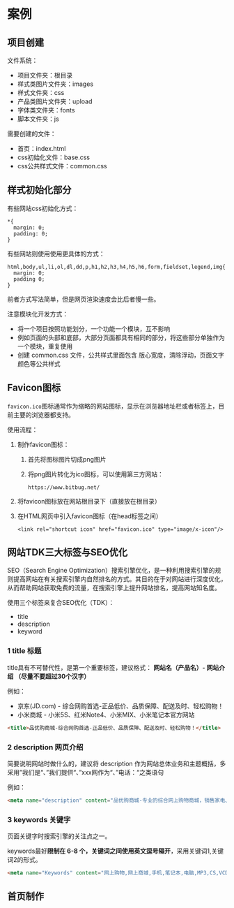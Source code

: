 # 案例

## 项目创建

文件系统：

- 项目文件夹：根目录
- 样式类图片文件夹：images
- 样式文件夹：css
- 产品类图片文件夹：upload
- 字体类文件夹：fonts
- 脚本文件夹：js

需要创建的文件：

- 首页：index.html
- css初始化文件：base.css
- css公共样式文件：common.css



## 样式初始化部分

有些网站css初始化方式：

```
*{
  margin: 0;
  padding: 0;
}
```

有些网站则使用使用更具体的方式：

```
html,body,ul,li,ol,dl,dd,p,h1,h2,h3,h4,h5,h6,form,fieldset,legend,img{
  margin: 0;
  padding 0;
}
```

前者方式写法简单，但是网页渲染速度会比后者慢一些。

注意模块化开发方式：

- 将一个项目按照功能划分，一个功能一个模块，互不影响
- 例如页面的头部和底部，大部分页面都具有相同的部分，将这些部分单独作为一个模块，重复使用
- 创建 common.css 文件，公共样式里面包含 版心宽度，清除浮动，页面文字颜色等公共样式

## Favicon图标

`favicon.ico`图标通常作为缩略的网站图标，显示在浏览器地址栏或者标签上，目前主要的浏览器都支持。

使用流程：

1. 制作favicon图标：

   1. 首先将图标图片切成png图片

   2. 将png图片转化为ico图标，可以使用第三方网站：

      ```
      https://www.bitbug.net/
      ```

2. 将favicon图标放在网站根目录下（直接放在根目录）

3. 在HTML网页中引入favicon图标（在head标签之间）

   ```
   <link rel="shortcut icon" href="favicon.ico" type="image/x-icon"/>
   ```

   

## 网站TDK三大标签与SEO优化



SEO（Search Engine Optimization）搜索引擎优化，是一种利用搜索引擎的规则提高网站在有关搜索引擎内自然排名的方式。其目的在于对网站进行深度优化，从而帮助网站获取免费的流量，在搜索引擎上提升网站排名，提高网站知名度。

使用三个标签来复合SEO优化（TDK）：

- title
- description
- keyword

### 1 title 标题

title具有不可替代性，是第一个重要标签，建议格式：
**网站名（产品名）- 网站介绍 （尽量不要超过30个汉字）** 

例如：

- 京东(JD.com) - 综合网购首选-正品低价、品质保障、配送及时、轻松购物！
- 小米商城 - 小米5S、红米Note4、小米MIX、小米笔记本官方网站

```html
<title>品优购商城-综合网购首选-正品低价、品质保障、配送及时、轻松购物！</title>
```



### 2 description 网页介绍

简要说明网站时做什么的，建议将 description 作为网站总体业务和主题概括，多采用”我们是“、”我们提供“、”xxx网作为“、”电话：“之类语句

例如：

```html
<meta name="description" content="品优购商城-专业的综合网上购物商城，销售家电、数码通讯、电脑、家居百货、服装服饰、母婴、图书、食品等数万个品牌的优质商品。边界、诚信的服务，为您提供愉悦的网上购物体验！">
```



### 3 keywords 关键字

页面关键字时搜索引擎的关注点之一。

keywords最好**限制在 6-8 个，关键词之间使用英文逗号隔开**，采用关键词1,关键词2的形式。

```html
<meta name="Keywords" content="网上购物,网上商城,手机,笔记本,电脑,MP3,CS,VCD,相机,数码,配件,手表">
```



## 首页制作





